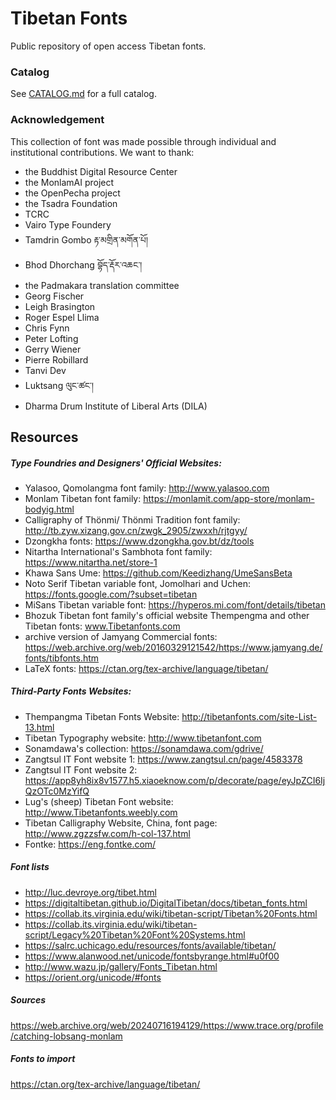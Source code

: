# Tibetan Fonts

Public repository of open access Tibetan fonts.

### Catalog

See [CATALOG.md](CATALOG.md) for a full catalog.

### Acknowledgement

This collection of font was made possible through individual and institutional contributions. We want to thank:
- the Buddhist Digital Resource Center
- the MonlamAI project
- the OpenPecha project
- the Tsadra Foundation
- TCRC
- Vairo Type Foundery
- Tamdrin Gombo རྟ་མགྲིན་མགོན་པོ།
- Bhod Dhorchang བྷོད་རྡོར་འཆང་།
- the Padmakara translation committee
- Georg Fischer
- Leigh Brasington
- Roger Espel Llima
- Chris Fynn
- Peter Lofting
- Gerry Wiener
- Pierre Robillard
- Tanvi Dev
- Luktsang ལུང་ཚང་།
- Dharma Drum Institute of Liberal Arts (DILA)

## Resources

##### Type Foundries and Designers' Official Websites: 

- Yalasoo, Qomolangma font family: http://www.yalasoo.com
- Monlam Tibetan font family: https://monlamit.com/app-store/monlam-bodyig.html
- Calligraphy of Thönmi/ Thönmi Tradition font family: http://tb.zyw.xizang.gov.cn/zwgk_2905/zwxxh/rjtgyy/
- Dzongkha fonts: https://www.dzongkha.gov.bt/dz/tools
- Nitartha International's Sambhota font family: https://www.nitartha.net/store-1
- Khawa Sans Ume: https://github.com/Keedizhang/UmeSansBeta
- Noto Serif Tibetan variable font, Jomolhari and Uchen: https://fonts.google.com/?subset=tibetan
- MiSans Tibetan variable font: https://hyperos.mi.com/font/details/tibetan
- Bhozuk Tibetan font family's official website Thempengma and other Tibetan fonts: www.Tibetanfonts.com
- archive version of Jamyang Commercial fonts: https://web.archive.org/web/20160329121542/https://www.jamyang.de/fonts/tibfonts.htm
- LaTeX fonts: https://ctan.org/tex-archive/language/tibetan/

##### Third-Party Fonts Websites: 

- Thempangma Tibetan Fonts Website: http://tibetanfonts.com/site-List-13.html
- Tibetan Typography website: http://www.tibetanfont.com
- Sonamdawa's collection: https://sonamdawa.com/gdrive/
- Zangtsul IT Font website 1: https://www.zangtsul.cn/page/4583378
- Zangtsul IT Font website 2: https://app8yh8ix8v1577.h5.xiaoeknow.com/p/decorate/page/eyJpZCI6IjQzOTc0MzYifQ
- Lug's (sheep) Tibetan Font website: http://www.Tibetanfonts.weebly.com
- Tibetan Calligraphy Website, China, font page: http://www.zgzzsfw.com/h-col-137.html 
- Fontke: https://eng.fontke.com/

##### Font lists

- http://luc.devroye.org/tibet.html
- https://digitaltibetan.github.io/DigitalTibetan/docs/tibetan_fonts.html
- https://collab.its.virginia.edu/wiki/tibetan-script/Tibetan%20Fonts.html
- https://collab.its.virginia.edu/wiki/tibetan-script/Legacy%20Tibetan%20Font%20Systems.html
- https://salrc.uchicago.edu/resources/fonts/available/tibetan/
- https://www.alanwood.net/unicode/fontsbyrange.html#u0f00
- http://www.wazu.jp/gallery/Fonts_Tibetan.html
- https://orient.org/unicode/#fonts

##### Sources

https://web.archive.org/web/20240716194129/https://www.trace.org/profile/catching-lobsang-monlam

##### Fonts to import

https://ctan.org/tex-archive/language/tibetan/